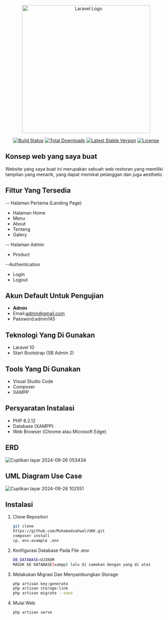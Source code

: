 <p align="center"><a href="https://laravel.com" target="_blank"><img src="https://raw.githubusercontent.com/laravel/art/master/logo-lockup/5%20SVG/2%20CMYK/1%20Full%20Color/laravel-logolockup-cmyk-red.svg" width="400" alt="Laravel Logo"></a></p>

<p align="center">
<a href="https://github.com/laravel/framework/actions"><img src="https://github.com/laravel/framework/workflows/tests/badge.svg" alt="Build Status"></a>
<a href="https://packagist.org/packages/laravel/framework"><img src="https://img.shields.io/packagist/dt/laravel/framework" alt="Total Downloads"></a>
<a href="https://packagist.org/packages/laravel/framework"><img src="https://img.shields.io/packagist/v/laravel/framework" alt="Latest Stable Version"></a>
<a href="https://packagist.org/packages/laravel/framework"><img src="https://img.shields.io/packagist/l/laravel/framework" alt="License"></a>
</p>

## Konsep web yang saya buat

Website yang saya buat ini merupakan sebuah web restoran yang memiliki tampilan yang menarik, yang dapat memikat pelanggan dan juga aesthetic

## Filtur Yang Tersedia
-- Halaman Pertama (Landing Page)
- Halaman Home
- Menu
- About
- Tentang
- Galery

-- Halaman Admin
- Product
  

--Authentication
- Login
- Logout

## Akun Default Untuk Pengujian
- **Admin**
- Email:admin@gmail.com
- Password:admin145

## Teknologi Yang Di Gunakan

- Laravel 10
- Start Bootstrap (SB Admin 2)

## Tools Yang Di Gunakan

- Visual Studio Code
- Composer
- XAMPP

## Persyaratan Instalasi

-  PHP 8.2.12
-  Database (XAMPP)
-  Web Browser (Chrome atau Microsoft Edge)
  

## ERD 

![Cuplikan layar 2024-09-26 053434](https://github.com/user-attachments/assets/7d569409-63e4-4580-b367-3de0f19c7a26)


## UML Diagram Use Case

![Cuplikan layar 2024-09-26 102551](https://github.com/user-attachments/assets/509b8016-90d5-49e0-b989-9593b5989e8f)


    
## Instalasi

1. Clone Repositori
    ```bash
    git clone
    https://github.com/Muhamadsahwal/UKK.git
    composer install
    cp. env.example .env

2. Konfigurasi Database Pada File .env
   ```bash
   DB_DATABASE=UJIKOM
   MASUK KE DATABASE(xampp) lalu di samakan dengan yang di atas

3. Melakukan Migrasi Dan Menyambungkan Storage
   ```bash
   php artisan key:generate
   php artisan storage:link
   php artisan migrate --seed

4. Mulai Web
   ```bash
   php artisan serve

   

